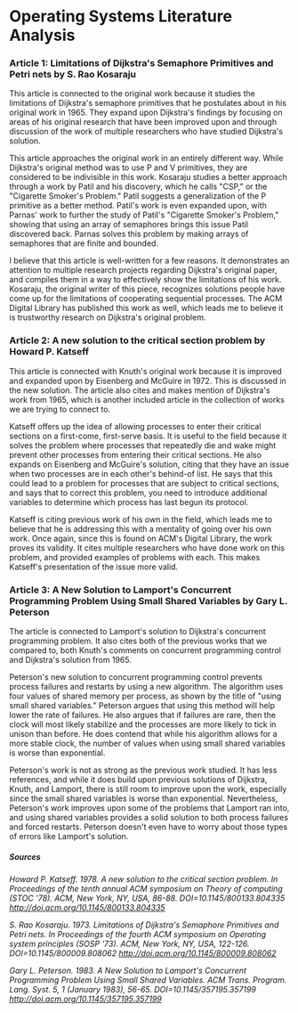 Operating Systems Literature Analysis
=====================================

### Article 1: Limitations of Dijkstra's Semaphore Primitives and Petri nets by S. Rao Kosaraju

This article is connected to the original work because it studies the limitations of Dijkstra's semaphore primitives that he postulates about in his original work in 1965. They expand upon Dijkstra's findings by focusing on areas of his original research that have been improved upon and through discussion of the work of multiple researchers who have studied Dijkstra's solution.

This article approaches the original work in an entirely different way. While Dijkstra's original method was to use P and V primitives, they are considered to be indivisible in this work. Kosaraju studies a better approach through a work by Patil and his discovery, which he calls "CSP," or the "Cigarette Smoker's Problem." Patil suggests a generalization of the P primitive as a better method. Patil's work is even expanded upon, with Parnas' work to further the study of Patil's "Cigarette Smoker's Problem," showing that using an array of semaphores brings this issue Patil discovered back. Parnas solves this problem by making arrays of semaphores that are finite and bounded.

I believe that this article is well-written for a few reasons. It demonstrates an attention to multiple research projects regarding Dijkstra's original paper, and compiles them in a way to effectively show the limitations of his work. Kosaraju, the original writer of this piece, recognizes solutions people have come up for the limitations of cooperating sequential processes. The ACM Digital Library has published this work as well, which leads me to believe it is trustworthy research on Dijkstra's original problem.

### Article 2: A new solution to the critical section problem by Howard P. Katseff

This article is connected with Knuth's original work because it is improved and expanded upon by Eisenberg and McGuire in 1972. This is discussed in the new solution. The article also cites and makes mention of Dijkstra's work from 1965, which is another included article in the collection of works we are trying to connect to.

Katseff offers up the idea of allowing processes to enter their critical sections on a first-come, first-serve basis. It is useful to the field because it solves the problem where processes that repeatedly die and wake might prevent other processes from entering their critical sections. He also expands on Eisenberg and McGuire's solution, citing that they have an issue when two processes are in each other's behind-of list. He says that this could lead to a problem for processes that are subject to critical sections, and says that to correct this problem, you need to introduce additional variables to determine which process has last begun its protocol. 

Katseff is citing previous work of his own in the field, which leads me to believe that he is addressing this with a mentality of going over his own work. Once again, since this is found on ACM's Digital Library, the work proves its validity. It cites multiple researchers who have done work on this problem, and provided examples of problems with each. This makes Katseff's presentation of the issue more valid.

### Article 3: A New Solution to Lamport's Concurrent Programming Problem Using Small Shared Variables by Gary L. Peterson

The article is connected to Lamport's solution to Dijkstra's concurrent programming problem. It also cites both of the previous works that we compared to, both Knuth's comments on concurrent programming control and Dijkstra's solution from 1965.

Peterson's new solution to concurrent programming control prevents process failures and restarts by using a new algorithm. The algorithm uses four values of shared memory per process, as shown by the title of "using small shared variables." Peterson argues that using this method will help lower the rate of failures. He also argues that if failures are rare, then the clock will most likely stabilize and the processes are more likely to tick in unison than before. He does contend that while his algorithm allows for a more stable clock, the number of values when using small shared variables is worse than exponential.

Peterson's work is not as strong as the previous work studied. It has less references, and while it does build upon previous solutions of Dijkstra, Knuth, and Lamport, there is still room to improve upon the work, especially since the small shared variables is worse than exponential. Nevertheless, Peterson's work improves upon some of the problems that Lamport ran into, and using shared variables provides a solid solution to both process failures and forced restarts. Peterson doesn't even have to worry about those types of errors like Lamport's solution.



##### *Sources*
*Howard P. Katseff. 1978. A new solution to the critical section problem. In Proceedings of the tenth annual ACM symposium on Theory of computing (STOC '78). ACM, New York, NY, USA, 86-88. DOI=10.1145/800133.804335 http://doi.acm.org/10.1145/800133.804335*

*S. Rao Kosaraju. 1973. Limitations of Dijkstra's Semaphore Primitives and Petri nets. In Proceedings of the fourth ACM symposium on Operating system principles (SOSP '73). ACM, New York, NY, USA, 122-126. DOI=10.1145/800009.808062 http://doi.acm.org/10.1145/800009.808062*

*Gary L. Peterson. 1983. A New Solution to Lamport's Concurrent Programming Problem Using Small Shared Variables. ACM Trans. Program. Lang. Syst. 5, 1 (January 1983), 56-65. DOI=10.1145/357195.357199 http://doi.acm.org/10.1145/357195.357199*





